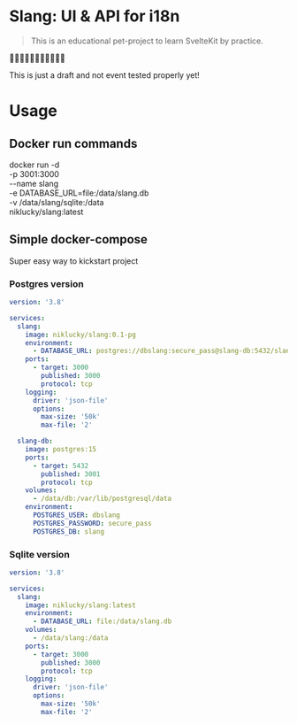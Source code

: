 # Slang: UI & API for i18n

> This is an educational pet-project to learn SvelteKit by practice.

🚨🚧🚧🚧🚧🚧🚧🚧🚧🚧🚨

This is just a draft and not event tested properly yet!

# Usage

## Docker run commands

docker run -d \
  -p 3001:3000 \
  --name slang \
  -e DATABASE_URL=file:/data/slang.db \
  -v /data/slang/sqlite:/data \
  niklucky/slang:latest

## Simple docker-compose

Super easy way to kickstart project

### Postgres version

```yml
version: '3.8'

services:
  slang:
    image: niklucky/slang:0.1-pg
    environment:
      - DATABASE_URL: postgres://dbslang:secure_pass@slang-db:5432/slang
    ports:
      - target: 3000
        published: 3000
        protocol: tcp
    logging:
      driver: 'json-file'
      options:
        max-size: '50k'
        max-file: '2'

  slang-db:
    image: postgres:15
    ports:
      - target: 5432
        published: 3001
        protocol: tcp
    volumes:
      - /data/db:/var/lib/postgresql/data
    environment:
      POSTGRES_USER: dbslang
      POSTGRES_PASSWORD: secure_pass
      POSTGRES_DB: slang

```

### Sqlite version

```yml
version: '3.8'

services:
  slang:
    image: niklucky/slang:latest
    environment:
      - DATABASE_URL: file:/data/slang.db
    volumes:
      - /data/slang:/data
    ports:
      - target: 3000
        published: 3000
        protocol: tcp
    logging:
      driver: 'json-file'
      options:
        max-size: '50k'
        max-file: '2'
```
